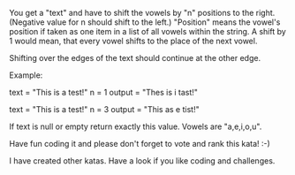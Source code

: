 You get a "text" and have to shift the vowels by "n" positions to the right.
(Negative value for n should shift to the left.)
"Position" means the vowel's position if taken as one item in a list of all vowels within the string.
A shift by 1 would mean, that every vowel shifts to the place of the next vowel.

Shifting over the edges of the text should continue at the other edge.

Example:

text = "This is a test!"
n = 1
output = "Thes is i tast!"

text = "This is a test!"
n = 3
output = "This as e tist!"

If text is null or empty return exactly this value.
Vowels are "a,e,i,o,u". 


Have fun coding it and please don't forget to vote and rank this kata! :-)

I have created other katas. Have a look if you like coding and challenges.